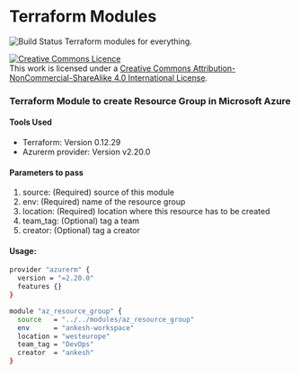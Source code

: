 # Terraform Modules
![Build Status](https://travis-ci.org/joemccann/dillinger.svg?branch=master)
Terraform modules for everything.

<a rel="license" href="http://creativecommons.org/licenses/by-nc-sa/4.0/"><img alt="Creative Commons Licence" style="border-width:0" src="https://i.creativecommons.org/l/by-nc-sa/4.0/88x31.png" /></a><br />This work is licensed under a <a rel="license" href="http://creativecommons.org/licenses/by-nc-sa/4.0/">Creative Commons Attribution-NonCommercial-ShareAlike 4.0 International License</a>.

### Terraform Module to create Resource Group in Microsoft Azure
#### Tools Used
- Terraform: Version 0.12.29
- Azurerm provider: Version v2.20.0

#### Parameters to pass
1. source:      (Required) source of this module
2. env:         (Required) name of the resource group
3. location:    (Required) location where this resource has to be created
4. team_tag:    (Optional) tag a team
5. creator:     (Optional) tag a creator

#### Usage:
```sh
provider "azurerm" {
  version = "=2.20.0"
  features {}
}

module "az_resource_group" {
  source   = "../../modules/az_resource_group"
  env      = "ankesh-workspace"
  location = "westeurope"
  team_tag = "DevOps"
  creator  = "ankesh"
}
```